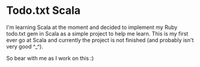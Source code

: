 # Todo.txt Scala

I'm learning Scala at the moment and decided to implement my Ruby todo.txt
gem in Scala as a simple project to help me learn. This is my first ever
go at Scala and currently the project is not finished (and probably isn't
very good ^_^).

So bear with me as I work on this :)
